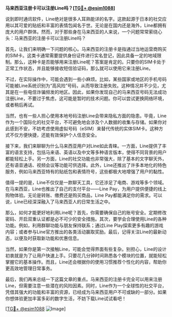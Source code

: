**马来西亚注册卡可以注册Line吗？[[TG💪+ @esim1088](https://t.me/s/esim1088)]**

说到即时通讯软件，Line绝对是很多人耳熟能详的名字。这款起源于日本的社交应用以其可爱的贴纸和丰富的表情包闻名于世。无论是在国内还是海外，Line都拥有庞大的用户群体。然而，对于那些身在马来西亚的人来说，一个问题常常萦绕心头：马来西亚的注册卡可以注册Line吗？

首先，让我们来明确一下问题的核心。马来西亚的注册卡是指通过当地运营商购买的SIM卡。这类卡通常需要提供身份证件进行实名登记，因此具备一定的地域限制。那么，这种卡是否能够用来注册Line呢？答案是肯定的。只要你的SIM卡处于正常工作状态，并且能够接收短信验证码，那么就可以使用它来注册Line。

不过，在实际操作中，可能会遇到一些小麻烦。比如，某些国家或地区的手机号码可能被Line系统识别为“高风险”号码，从而导致注册失败。这种情况并不少见，尤其是在一些电信诈骗频发的地区。因此，如果你发现自己的马来西亚号码无法成功注册Line，不要过于焦虑，这可能是暂时的技术问题。你可以尝试更换网络环境，或者稍后再试。

当然，也有一些人担心使用本地号码注册Line会带来隐私方面的隐患。毕竟，Line作为一个国际化的社交平台，不可避免地会涉及个人数据的收集与存储。如果你对此感到不安，不妨考虑使用虚拟号码（eSIM）来替代传统的实体SIM卡。这种方式不仅方便快捷，还能有效保护个人信息安全。

接下来，我们来聊聊为什么马来西亚用户对Line如此青睐。一方面，Line提供了丰富的语言支持，包括马来语、英语以及中文等多种语言版本，使得不同背景的用户都能轻松上手。另一方面，Line的社交功能也非常强大，除了基本的文字聊天外，还有语音通话、视频会议等功能可供选择。此外，Line还推出了许多本地化的特色服务，例如马来西亚特有的贴纸包和表情符号，这些都极大地增强了用户的黏性。

值得一提的是，Line不仅仅是一款聊天工具，它还涉足了电商、游戏等多个领域。在马来西亚，Line也推出了自己的支付平台——Line Pay，为用户提供便捷的线上购物体验。无论是转账、缴费还是购买商品，Line Pay都能满足你的需求。可以说，Line已经深深融入了马来西亚人的日常生活之中。

那么，如何才能更好地利用Line呢？首先，你需要确保自己的账号安全。定期修改密码、开启双重认证都是必不可少的安全措施。其次，要学会合理使用Line的各种功能。例如，利用群聊功能与朋友保持联系；通过Line Play探索更多有趣的游戏内容；或者参与Line官方推出的各类活动赢取奖励。最后，记得关注Line的最新动态，以便及时获取新功能和优惠信息。

当然，如果你是第一次接触Line，可能会觉得界面有些复杂。别担心，Line的设计初衷就是为了让用户快速上手。只要花几分钟时间熟悉各个模块的位置，就能轻松掌握它的基本操作。而且，Line还会根据你的使用习惯推荐个性化的内容，帮助你更高效地管理日常事务。

最后，我们再来总结一下这篇文章的重点。马来西亚的注册卡完全可以用来注册Line，但需要注意一些潜在的风险因素。同时，Line作为一个全球性的社交平台，凭借其强大的功能和丰富的资源，已经成为马来西亚用户不可或缺的一部分。如果你想体验更加丰富多彩的数字生活，不妨下载Line试试看吧！

[[TG💪+ @esim1088](https://t.me/s/esim1088) ![Image](https://i.postimg.cc/4NQfJmqS/Snipaste-2025-05-13-00-14-12.png)]